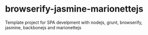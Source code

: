 browserify-jasmine-marionettejs
===============================

Template project for SPA develpment with nodejs, grunt, browserify, jasmine, backbonejs and marionettejs

